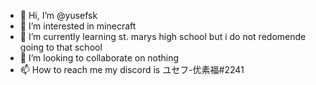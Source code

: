 - 👋 Hi, I’m @yusefsk
- 👀 I’m interested in minecraft
- 🌱 I’m currently learning st. marys high school but i do not redomende going to that school
- 💞️ I’m looking to collaborate on nothing
- 📫 How to reach me my discord is ユセフ-优素福#2241

<!---
yusefsk/yusefsk is a ✨ special ✨ repository because its `README.md` (this file) appears on your GitHub profile.
You can click the Preview link to take a look at your changes.
--->
